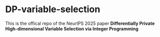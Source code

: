 # DP-variable-selection
This is the offical repo of the NeurIPS 2025 paper **Differentially Private High-dimensional Variable Selection via Integer Programming**

